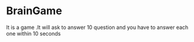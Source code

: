 # BrainGame
It is a game .It will ask to answer 10 question and you have to answer each one within 10 seconds
